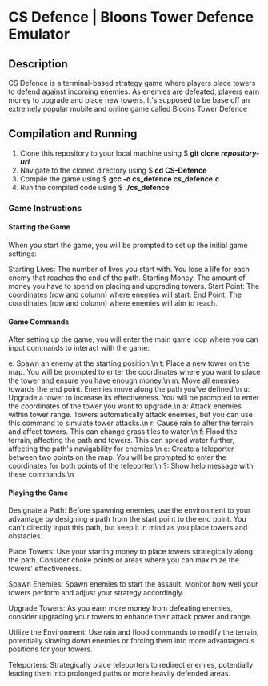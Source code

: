 # CS Defence | Bloons Tower Defence Emulator

## Description
CS Defence is a terminal-based strategy game where players place towers to defend against incoming enemies. As enemies are defeated, players earn money to upgrade and place new towers. It's supposed to be base off an extremely popular mobile and online game called Bloons Tower Defence

## Compilation and Running
1. Clone this repository to your local machine using $ **git clone _repository-url_**
2. Navigate to the cloned directory using $ **cd CS-Defence**
3. Compile the game using $ **gcc -o cs_defence cs_defence.c**
4. Run the compiled code using $ **./cs_defence**

### Game Instructions
#### Starting the Game
When you start the game, you will be prompted to set up the initial game settings:

Starting Lives: The number of lives you start with. You lose a life for each enemy that reaches the end of the path.
Starting Money: The amount of money you have to spend on placing and upgrading towers.
Start Point: The coordinates (row and column) where enemies will start.
End Point: The coordinates (row and column) where enemies will aim to reach.


#### Game Commands
After setting up the game, you will enter the main game loop where you can input commands to interact with the game:

e: Spawn an enemy at the starting position.\n
t: Place a new tower on the map. You will be prompted to enter the coordinates where you want to place the tower and ensure you have enough money.\n
m: Move all enemies towards the end point. Enemies move along the path you've defined.\n
u: Upgrade a tower to increase its effectiveness. You will be prompted to enter the coordinates of the tower you want to upgrade.\n
a: Attack enemies within tower range. Towers automatically attack enemies, but you can use this command to simulate tower attacks.\n
r: Cause rain to alter the terrain and affect towers. This can change grass tiles to water.\n
f: Flood the terrain, affecting the path and towers. This can spread water further, affecting the path's navigability for enemies.\n
c: Create a teleporter between two points on the map. You will be prompted to enter the coordinates for both points of the teleporter.\n
?: Show help message with these commands.\n


#### Playing the Game
Designate a Path: Before spawning enemies, use the environment to your advantage by designing a path from the start point to the end point. You can't directly input this path, but keep it in mind as you place towers and obstacles.

Place Towers: Use your starting money to place towers strategically along the path. Consider choke points or areas where you can maximize the towers' effectiveness.

Spawn Enemies: Spawn enemies to start the assault. Monitor how well your towers perform and adjust your strategy accordingly.

Upgrade Towers: As you earn more money from defeating enemies, consider upgrading your towers to enhance their attack power and range.

Utilize the Environment: Use rain and flood commands to modify the terrain, potentially slowing down enemies or forcing them into more advantageous positions for your towers.

Teleporters: Strategically place teleporters to redirect enemies, potentially leading them into prolonged paths or more heavily defended areas.

